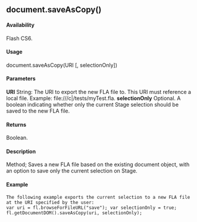 ## document.saveAsCopy()

#### Availability

Flash CS6.

#### Usage

document.saveAsCopy(URI \[, selectionOnly\])

#### Parameters

**URI** String: The URI to export the new FLA file to. This URI must reference a local file. Example: file:///c\|/tests/myTest.fla.
**selectionOnly** Optional. A boolean indicating whether only the current Stage selection should be saved to the new FLA file.

#### Returns

Boolean.

#### Description

Method; Saves a new FLA file based on the existing document object, with an option to save only the current selection on Stage.

#### Example

```
The following example exports the current selection to a new FLA file at the URI specified by the user:
var uri = fl.browseForFileURL("save"); var selectionOnly = true;
fl.getDocumentDOM().saveAsCopy(uri, selectionOnly);

```